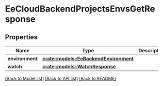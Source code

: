 # EeCloudBackendProjectsEnvsGetResponse

## Properties

Name | Type | Description | Notes
------------ | ------------- | ------------- | -------------
**environment** | [**crate::models::EeBackendEnvironment**](EeBackendEnvironment.md) |  | 
**watch** | [**crate::models::WatchResponse**](WatchResponse.md) |  | 

[[Back to Model list]](../README.md#documentation-for-models) [[Back to API list]](../README.md#documentation-for-api-endpoints) [[Back to README]](../README.md)


